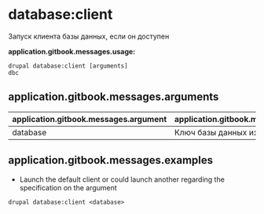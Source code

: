 # database:client
Запуск клиента базы данных, если он доступен

**application.gitbook.messages.usage:**
```
drupal database:client [arguments]
dbc
```

## application.gitbook.messages.arguments
application.gitbook.messages.argument | application.gitbook.messages.details
---------|-------------
database | Ключ базы данных из settings.php

## application.gitbook.messages.examples
* Launch the default client or could launch another regarding the specification on the argument
```
drupal database:client <database>
```
